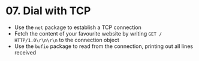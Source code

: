 # 07. Dial with TCP  

- Use the `net` package to establish a TCP connection
- Fetch the content of your favourite website by writing `GET / HTTP/1.0\r\n\r\n` to the connection object 
- Use the `bufio` package to read from the connection, printing out all lines received 